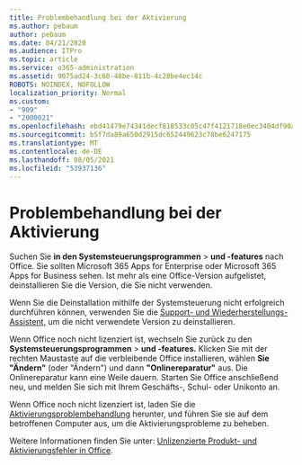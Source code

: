 ```yaml
---
title: Problembehandlung bei der Aktivierung
ms.author: pebaum
author: pebaum
ms.date: 04/21/2020
ms.audience: ITPro
ms.topic: article
ms.service: o365-administration
ms.assetid: 9075ad24-3c60-48be-811b-4c28be4ec14c
ROBOTS: NOINDEX, NOFOLLOW
localization_priority: Normal
ms.custom:
- "909"
- "2000021"
ms.openlocfilehash: ebd41479e74341decf818533c05c47f4121718e6ec3404df90ab28c5ca59f65d
ms.sourcegitcommit: b5f7da89a650d2915dc652449623c78be6247175
ms.translationtype: MT
ms.contentlocale: de-DE
ms.lasthandoff: 08/05/2021
ms.locfileid: "53937136"
---
```

# <a name="activation-troubleshooting"></a>Problembehandlung bei der Aktivierung

Suchen Sie **in den Systemsteuerungsprogrammen** \> **und -features** nach Office. Sie sollten Microsoft 365 Apps for Enterprise oder Microsoft 365 Apps for Business sehen. Ist mehr als eine Office-Version aufgelistet, deinstallieren Sie die Version, die Sie nicht verwenden.
  
Wenn Sie die Deinstallation mithilfe der Systemsteuerung nicht erfolgreich durchführen können, verwenden Sie die [Support- und Wiederherstellungs-Assistent,](https://aka.ms/SARA-OfficeUninstall-Alchemy) um die nicht verwendete Version zu deinstallieren.
  
Wenn Office noch nicht lizenziert ist, wechseln Sie zurück zu den **Systemsteuerungsprogrammen** \> **und -features.** Klicken Sie mit der rechten Maustaste auf die verbleibende Office installieren, wählen **Sie "Ändern"** (oder "Ändern") und dann **"Onlinereparatur"** aus. Die Onlinereparatur kann eine Weile dauern. Starten Sie Office anschließend neu, und melden Sie sich mit Ihrem Geschäfts-, Schul- oder Unikonto an.
  
Wenn Office noch nicht lizenziert ist, laden Sie die [Aktivierungsproblembehandlung](https://aka.ms/SARA-OfficeActivation-Alchemy) herunter, und führen Sie sie auf dem betroffenen Computer aus, um die Aktivierungsprobleme zu beheben.
  
Weitere Informationen finden Sie unter: [Unlizenzierte Produkt- und Aktivierungsfehler in Office](https://support.office.com/article/0d23d3c0-c19c-4b2f-9845-5344fedc4380).
